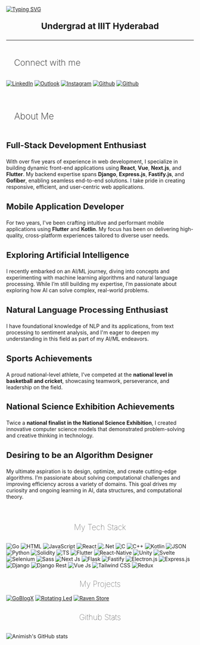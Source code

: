 <a href="https://git.io/typing-svg"><img src="https://readme-typing-svg.herokuapp.com?font=Fira+Code&size=70&duration=3000&pause=1000&color=B9FBC0&center=true&vCenter=true&width=1600&height=200&lines=Hi%2C+I+am+Animish+Sharma!;Welcome+to+my+GitHub+Profile" alt="Typing SVG" /></a>
<p style="font-size: 23px; text-align:center; font-weight: 700;">Undergrad at IIIT Hyderabad</p>
<hr style="height:0.8px"/>
<span style="display:flex; flex-direction: row; align-items:center"><h2 style="font-size: 23px; font-weight: 200; margin-left: 8px;">&nbsp;&nbsp;Connect with me</h2></span>



[![LinkedIn](https://img.shields.io/badge/LinkedIn-0077B5?style=for-the-badge&logo=linkedin&logoColor=white)](https://www.linkedin.com/in/animish-s-b4531a276/) [![Outlook](https://img.shields.io/badge/Microsoft_Outlook-0078D4?style=for-the-badge&logo=microsoft-outlook&logoColor=white)](mailto:animish.sharma@students.iiit.ac.in) [![Instagram](https://img.shields.io/badge/Instagram-E4405F?style=for-the-badge&logo=instagram&logoColor=white)](https://instagram.com/animishxsharma) [![Github](https://img.shields.io/badge/GitHub-100000?style=for-the-badge&logo=github&logoColor=white)](https://github.com/Animish-Sharma) [![Github](https://img.shields.io/badge/Linktree-100000?style=for-the-badge&logo=linktree)](https://linktr.ee/animishxsharma)

<br style="height=0"/>
<span style="display:flex; flex-direction: row; align-items:center"><h2 style="font-size: 24px; font-weight: 200; margin-left: 8px;">&nbsp;&nbsp;About Me</h2></span>

<h3 style="font-size: 22px">Full-Stack Development Enthusiast</h3>
<p>
    With over five years of experience in web development, I specialize in building dynamic front-end applications 
    using <strong>React</strong>, <strong>Vue</strong>, <strong>Next.js</strong>, and <strong>Flutter</strong>. 
    My backend expertise spans <strong>Django</strong>, <strong>Express.js</strong>, <strong>Fastify.js</strong>, 
    and <strong>Gofiber</strong>, enabling seamless end-to-end solutions. I take pride in creating responsive, efficient, 
    and user-centric web applications.
</p>

<h3 style="font-size: 22px">Mobile Application Developer</h3>
<p>
    For two years, I've been crafting intuitive and performant mobile applications using <strong>Flutter</strong> 
    and <strong>Kotlin</strong>. My focus has been on delivering high-quality, cross-platform experiences tailored to 
    diverse user needs.
</p>

<h3 style="font-size: 22px">Exploring Artificial Intelligence</h3>
<p>
    I recently embarked on an AI/ML journey, diving into concepts and experimenting with machine learning algorithms 
    and natural language processing. While I’m still building my expertise, I’m passionate about exploring how AI 
    can solve complex, real-world problems.
</p>

<h3 style="font-size: 22px">Natural Language Processing Enthusiast</h3>
<p>
    I have foundational knowledge of NLP and its applications, from text processing to sentiment analysis, and I'm eager 
    to deepen my understanding in this field as part of my AI/ML endeavors.
</p>

<h3 style="font-size: 22px">Sports Achievements</h3>
<p>
    A proud national-level athlete, I’ve competed at the <strong>national level in basketball and cricket</strong>, 
    showcasing teamwork, perseverance, and leadership on the field.
</p>

<h3 style="font-size: 22px">National Science Exhibition Achievements</h3>
<p>
    Twice a <strong>national finalist in the National Science Exhibition</strong>, I created innovative computer science 
    models that demonstrated problem-solving and creative thinking in technology.
</p>
<h3 style="font-size: 22px">Desiring to be an Algorithm Designer</h3>
<p>
    My ultimate aspiration is to design, optimize, and create cutting-edge algorithms. I’m passionate about solving 
    computational challenges and improving efficiency across a variety of domains. This goal drives my curiosity 
    and ongoing learning in AI, data structures, and computational theory.
</p>
<br/>
<h2 style="text-align:center; font-weight: 100; margin-bottom: 30px">My Tech Stack</h2>

![Go](https://img.shields.io/badge/Go-00ADD8?style=for-the-badge&logo=go&logoColor=white) ![HTML](https://img.shields.io/badge/HTML5-E34F26?style=for-the-badge&logo=html5&logoColor=white) ![JavaScript](https://img.shields.io/badge/JavaScript-323330?style=for-the-badge&logo=javascript&logoColor=F7DF1E) ![React](https://img.shields.io/badge/React-20232A?style=for-the-badge&logo=react&logoColor=61DAFB) ![.Net](https://img.shields.io/badge/.NET-512BD4?style=for-the-badge&logo=dotnet&logoColor=white) ![C](https://img.shields.io/badge/C-00599C?style=for-the-badge&logo=c&logoColor=white) ![C++](https://img.shields.io/badge/C%2B%2B-00599C?style=for-the-badge&logo=c%2B%2B&logoColor=white) ![Kotlin](https://img.shields.io/badge/Kotlin-B125EA?style=for-the-badge&logo=kotlin&logoColor=white) ![JSON](https://img.shields.io/badge/json-5E5C5C?style=for-the-badge&logo=json&logoColor=white) ![Python](https://img.shields.io/badge/Python-FFD43B?style=for-the-badge&logo=python&logoColor=blue) ![Solidity](https://img.shields.io/badge/Solidity-e6e6e6?style=for-the-badge&logo=solidity&logoColor=black) ![TS](https://img.shields.io/badge/TypeScript-007ACC?style=for-the-badge&logo=typescript&logoColor=white) ![Flutter](https://img.shields.io/badge/Flutter-02569B?style=for-the-badge&logo=flutter&logoColor=white) ![React-Native](https://img.shields.io/badge/React_Native-20232A?style=for-the-badge&logo=react&logoColor=61DAFB) ![Unity](https://img.shields.io/badge/Unity-100000?style=for-the-badge&logo=unity&logoColor=white) ![Svelte](https://img.shields.io/badge/Svelte-4A4A55?style=for-the-badge&logo=svelte&logoColor=FF3E00) ![Selenium](https://img.shields.io/badge/Selenium-43B02A?style=for-the-badge&logo=Selenium&logoColor=white) ![Sass](https://img.shields.io/badge/Sass-CC6699?style=for-the-badge&logo=sass&logoColor=white) ![Next Js](https://img.shields.io/badge/next%20js-000000?style=for-the-badge&logo=nextdotjs&logoColor=white) ![Flask](https://img.shields.io/badge/Flask-000000?style=for-the-badge&logo=flask&logoColor=white) ![Fastify](https://img.shields.io/badge/fastify-202020?style=for-the-badge&logo=fastify&logoColor=white) ![Electron.js](https://img.shields.io/badge/Electron-2B2E3A?style=for-the-badge&logo=electron&logoColor=9FEAF9) ![Express.js](https://img.shields.io/badge/Express%20js-000000?style=for-the-badge&logo=express&logoColor=white) ![Django](https://img.shields.io/badge/Django-092E20?style=for-the-badge&logo=django&logoColor=green) ![Django Rest](https://img.shields.io/badge/django%20rest-ff1709?style=for-the-badge&logo=django&logoColor=whites) ![Vue Js](https://img.shields.io/badge/Vue%20js-35495E?style=for-the-badge&logo=vuedotjs&logoColor=4FC08D) ![Tailwind CSS](https://img.shields.io/badge/Tailwind_CSS-38B2AC?style=for-the-badge&logo=tailwind-css&logoColor=white)
![Redux](https://img.shields.io/badge/Redux-593D88?style=for-the-badge&logo=redux&logoColor=white)

<h2 style="text-align:center; font-weight: 100">My Projects</h3>

[![GoBlogX](https://github-readme-stats.vercel.app/api/pin/?username=Animish-Sharma&repo=GoBlogX)](https://github.com/Animish-Sharma/GoBlogX) [![Rotating Led](https://github-readme-stats.vercel.app/api/pin/?username=Animish-Sharma&repo=rotating-led-display)](https://github.com/Animish-Sharma/rotating-led-display)
[![Raven Store](https://github-readme-stats.vercel.app/api/pin/?username=Animish-Sharma&repo=RavenStore)](https://github.com/Animish-Sharma/RavenStore) 
<br/>
<h2 style="text-align:center; font-weight: 100; margin-bottom: 30px">Github Stats</h3>

![Animish's GitHub stats](https://github-readme-stats.vercel.app/api?username=animish-sharma&show_icons=true&theme=dracula)
